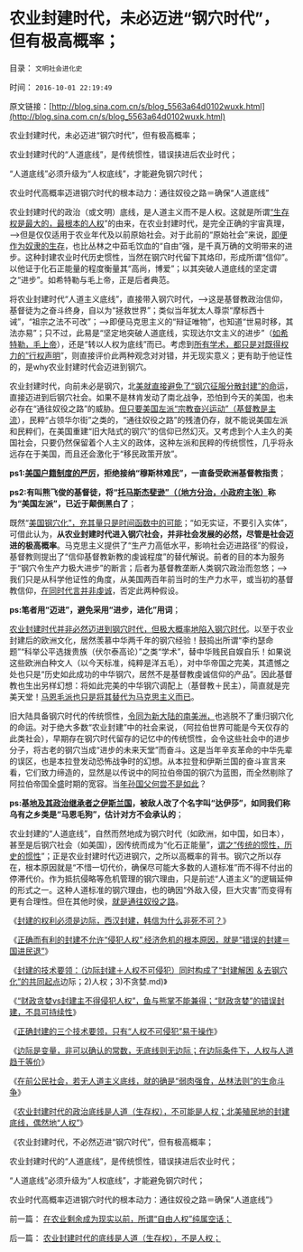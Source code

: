 # 农业封建时代，未必迈进“钢穴时代”，但有极高概率；

目录： `文明社会进化史` 

时间： `2016-10-01 22:19:49` 

原文链接：[http://blog.sina.com.cn/s/blog_5563a64d0102wuxk.html](http://blog.sina.com.cn/s/blog_5563a64d0102wuxk.html)

农业封建时代，未必迈进“钢穴时代”，但有极高概率；

农业封建时代的“人道底线”，是传统惯性，错误挟进后农业时代；

“人道底线”必须升级为“人权底线”，才能避免钢穴时代；

农业时代高概率迈进钢穴时代的根本动力：通往奴役之路＝确保“人道底线”

农业封建时代的政治（或文明）底线，是人道主义而不是人权。这就是所谓[“生存权是最大的，最根本的人权](../../../2009/11/8/马斯洛的需求层次理论和“生存权是最大的人权”.md)”的由来，在农业封建时代，是完全正确的宇宙真理，——>但是仅仅适用于农业年代及以前原始社会。对于此前的“原始社会”来说，[即便作为奴隶的生存](../../../2013/6/18/民粹的生存权不属于人权；是奴隶主的恩典，是奴隶的血酬.md)，也比丛林之中茹毛饮血的“自由”强，是千真万确的文明带来的进步。这种封建农业时代历史惯性，当然在钢穴时代留下其烙印，形成所谓“信仰”。以他证于化石正能量的程度衡量其“高尚，博爱”；以其突破人道底线的坚定谓之“进步”。如希特勒与毛上帝，正是后者典范。

将农业封建时代“人道主义底线”，直接带入钢穴时代，——>这是基督教政治信仰，基督徒为之奋斗终身，自以为“拯救世界”；类似当年犹太人尊崇“摩标西十诫”，“祖宗之法不可改”；——>即便马克思主义的“辩证唯物”，也知道“世易时移，其法亦易”；只不过，此易是“坚定地突破人道底线，实现达尔文主义的进步”（[如希特勒，毛上帝](../../../2009/7/1/死者为大之唯心和死了的主义.md)），还是“转以人权为底线”而已。考虑到[所有学术，都只是对既得权力的“行权声明](../../../2016/9/28/“言论自由”的逻辑条件，学术自由的三大法则.md)”，则直接评价此两种观念对对错，并无现实意义；更有助于他证性的，是why农业封建时代会迈进到钢穴。

农业封建时代，向前未必是钢穴，北[美就直接避免了“钢穴征服分散封建”的命](../../../2015/7/18/北美殖民地对比中华帝国北魏隋唐的均田制.md)运，直接迈进到后钢穴社会。如果不是林肯发动了南北战争，恐怕到今天的美国，也未必存在“通往奴役之路”的威胁。[但只要美国左派“宗教奋兴运动”（基督教是主流](../../../2015/6/25/美国基督教的第二次左派狂热，对美国早期历史的影响；.md)），民粹“占领华尔街”之类的，“通往奴役之路”的残渣仍存，就不能说美国左派和民粹们，在美国重建“旧大陆式的钢穴”的信仰已然幻灭。又考虑到个人主久的美国社会，只要仍然保留着个人主义的政体，这种左派和民粹的传统惯性，几乎将永远存在于美国，而且还会激化于“移民政策开放”。

**ps1:[美国户籍制度的严厉](../../../2010/2/1/入户大城市的诀窍和美国严厉的户籍制度.md)，拒绝接纳“穆斯林难民”，一直备受欧洲基督教指责**；

**ps2:有叫熊飞俊的基督徒，将“[托马斯杰斐逊”（（地方分治，小政府主张）](../../../2011/7/15/蓄奴制诱发的国家主义与杰斐逊主义的战争.md)称为“美国左派”，已近于颠倒黑白了**；

既然“[美国钢穴化”，充其量只是时间函数中的可能](../../../2012/4/30/美国通往奴役之路的正反馈，先进技术的后发劣势.md)；“如无实证，不要引入实体”，可借此认为，**从农业封建时代进入钢穴社会，并非社会发展的必然，尽管是社会迈进的极高概率**。马克思主义提供了“生产力高低水平，影响社会迈进路径”的假设，基督教则提出了“信仰基督教新教的虔诚程度”的替代解说。前者的目的本为服务于“钢穴令生产力极大进步”的断言；后者为基督教垄断人类钢穴政治而忽悠；——>我们只是从科学他证性的角度，从美国两百年前当时的生产力水平，或当初的基督教信仰，[在同时代言并非虔诚](../../../2014/1/24/天主教社会主义，南美暴力革命的温床.md)，否定此两种假设。

**ps:笔者用“迈进”，避免采用“进步，进化”用词**；

[农业封建时代并非必然迈进到钢穴时代，但极大概率地陷入钢穴时代](../../../2016/9/29/农业封建时代，钢穴时代，后钢穴时代；.md)。以至于农业封建后的欧洲文化，居然羡慕中华两千年的钢穴经验！鼓捣出所谓“李约瑟命题”“科举公平选拨贵族（伏尔泰高论）”之类“学术”，替中华贱民自娱自乐！如果说这些欧洲白种文人（以今天标准，纯粹是洋五毛），对中华帝国之完美，其遗憾之处也只是“历史如此成功的中华钢穴，居然不是基督教虔诚信仰的产品”。因此基督教也生出另样幻想：将如此完美的中华钢穴调配上（基督教＋民主），简直就是完美天堂！[马恩毛派也只是将其替代为马克思主义而已](../../../2012/10/4/马克思主义是翻版基督教的替代性宗教.md)。

旧大陆具备钢穴时代的传统惯性，[令同为新大陆的南美洲，](../../../2015/2/24/南美洲“反革命势力”随着解放而增长；圣马丁和阿根廷.md)也逃脱不了重归钢穴化的命运。对于绝大多数“农业封建”中的社会来说，（阿拉伯世界可能是今天仅存的此类社会），早期存在钢穴时代留存的记忆中的传统惯性，会令这些社会中的进步分子，将古老的钢穴当成“进步的未来天堂”而奋斗。这是当年辛亥革命的中华先辈的误区，也是本拉登发动恐怖战争时的幻想。从本拉登和伊斯兰国的奋斗宣言来看，它们致力缔造的，显然是以传说中的阿拉伯帝国的钢穴为蓝图，而全然剔除了阿拉伯帝国全盛时期的宽容。当[年孙国父何尝不是如此](../../../2011/1/10/辛亥革命和孙国父的历史地位无足轻重；.md)？

**ps:基[地及其政治继承者之伊斯兰国](../../../2016/2/26/美英法轻率发动利比亚战争，难以自圆其说：何必当初？.md)，被敌人改了个名字叫“达伊莎”，如同我们称乌有之乡类是“马恩毛狗”，估计对方不会承认的**；

农业封建的“人道底线”，自然而然地成为钢穴时代（如欧洲，如中国，如日本），甚至是后钢穴社会（如美国），因传统而成为“化石正能量”，[谓之“传统的惯性，历史的惯性](../../../2010/3/13/历史惯性耗尽文明才能“升级”.md)”；正是农业封建时代迈进钢穴，之所以高概率的背书。钢穴之所以存在，根本原因就是“不惜一切代价，确保尽可能大多数的人道标准”而不得不付出的停滞代价。作为抵抗侵略等危机管理的钢穴理由，只是前述“人道主义”的逻辑延伸的形式之一。这种人道标准的钢穴理由，也的确因“外敌入侵，巨大灾害”而变得有更有合理性。但在其他时侯，[就是通往奴役之路](../../../2016/5/29/竭斯底里！如此轻率地启动了“通往极权之路”！.md)。

《[封建的权利必须是边际，西汉封建，韩信为什么非死不可？](../../../2016/9/23/封建的权利必须是边际，韩信为什么非死不可？.md)》

《[正确而有利的封建不允许“侵犯人权”,经济危机的根本原因，就是“错误的封建＝国进民退”](../../../2016/9/24/封建错觉，正确和错误的封建，姜太公的“供应侧改革”.md)》

《[封建的技术要领：（边际封建＋人权不可侵犯）同时构成了“封建解困
＆去钢穴化”的共同起点](../../../2016/9/25/正确封建的技术要领：1)边际；2)人权；3)不贪婪.md)》

《[“财政贪婪vs封建主不得侵犯人权”，鱼与熊掌不能兼得；“财政贪婪”的错误封建，不具可持续性](../../../2016/9/26/“财政贪婪vs封建主不得侵犯人权”，鱼与熊掌不能兼得；.md)》

《[正确封建的三个技术要领，只有“人权不可侵犯”易于操作](../../../2016/9/27/正确封建的三个技术要领，只有“人权不可侵犯”易于操作；.md)》

《[边际是变量，非可以确认的常数，无底线则无边际；在边际条件下，人权与人道趋于等价](../../../2016/9/28/边际是变量，非可以确认的常数，无底线则无边际；.md)》

《[在前公民社会，若无人道主义底线，就的确是“弱肉强食，丛林法则”的生命斗争](../../../2016/9/29/农业封建时代，钢穴时代，后钢穴时代；.md)》

《[农业封建时代的政治底线是人道（生存权），不可能是人权；北美殖民地的封建底线，偶然地“人权”](../../../2016/9/30/农业封建时代的底线是人道（生存权），不是人权；.md)》

《农业封建时代，不必然迈进“钢穴时代”，但有极高概率；

农业封建时代的“人道底线”，是传统惯性，错误挟进后农业时代；

“人道底线”必须升级为“人权底线”，才能避免钢穴时代；

农业时代高概率迈进钢穴时代的根本动力：通往奴役之路＝确保“人道底线”》

前一篇： [在农业剩余成为现实以前，所谓“自由人权”纯属空话；](../../../2016/10/2/在农业剩余成为现实以前，所谓“自由人权”纯属空话；.md)

后一篇： [农业封建时代的底线是人道（生存权），不是人权；](../../../2016/9/30/农业封建时代的底线是人道（生存权），不是人权；.md)

